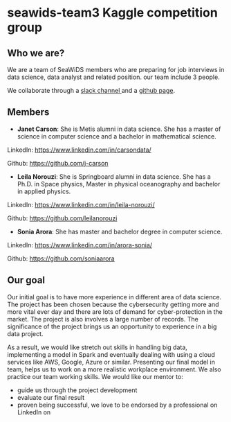 
# seawids-team3 Kaggle competition group
## Who we are?
We are a team of SeaWiDS members who are preparing for job interviews in data science, data analyst and related position. 
our team include 3 people. 

We collaborate through a [ slack channel ](https://women-ds-seattle.slack.com/messages/GJEQ1A1B2/convo/GJEQ1A1B2-1557259959.001200/) and a [github page](https://github.com/seawids-team3).
## Members
* **Janet Carson**: She is Metis alumni in data science. She has a master of science in computer science and a bachelor in mathematical science.

LinkedIn: https://www.linkedin.com/in/carsondata/

Github: https://github.com/j-carson

* **Leila Norouzi**: She is Springboard alumni in data science. She has a Ph.D. in Space physics, Master in physical oceanography and bachelor in applied physics. 

LinkedIn: https://www.linkedin.com/in/leila-norouzi/

Github: https://github.com/leilanorouzi

* **Sonia Arora**: She has master and bachelor degree in computer science. 

LinkedIn: https://www.linkedin.com/in/arora-sonia/

Github: https://github.com/soniaarora

## Our goal
Our initial goal is to have more experience in different area of data science.  The project has been chosen because the cybersecurity getting more and more vital ever day and there are lots of demand for cyber-protection in the market. The project is also involves a large number of records. The significance of the project brings us an opportunity to experience in a big data project. 

As a result, we would like stretch out skills in handling big data, implementing a model in Spark and eventually dealing with using a cloud services like AWS, Google, Azure or similar. 
Presenting our final model in team, helps us to work on a more realistic workplace environment. We also practice our team working skills. 
We would like our mentor to:
- guide us through the project development
- evaluate our final result 
- proven being successful, we love to be endorsed by a professional on LinkedIn on





